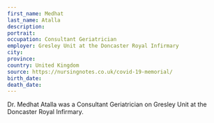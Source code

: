 ```yaml
---
first_name: Medhat
last_name: Atalla
description: 
portrait: 
occupation: Consultant Geriatrician
employer: Gresley Unit at the Doncaster Royal Infirmary
city: 
province: 
country: United Kingdom
source: https://nursingnotes.co.uk/covid-19-memorial/
birth_date: 
death_date: 
---
```


Dr. Medhat Atalla was a Consultant Geriatrician on Gresley Unit at the Doncaster Royal Infirmary.
